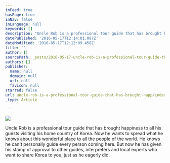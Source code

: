 ```yaml
---
inFeed: true
hasPage: true
inNav: false
inLanguage: null
keywords: []
description: "Uncle Rob is a professional tour guide that has brought happiness to all his guests visiting his home country of Korea. Now he wants to spread what he knows about this wonderful place to all the people of the world. He knows he can't personally guide every person coming here. But now he has given his stamp of approval to other guides, interpreters and local experts who want to share Korea to you, just as he eagerly did. "
datePublished: '2016-05-17T12:14:01.087Z'
dateModified: '2016-05-17T12:12:09.458Z'
title: ''
author: []
sourcePath: _posts/2016-05-17-uncle-rob-is-a-professional-tour-guide-that-has-brought-happ.md
authors: []
publisher:
  name: null
  domain: null
  url: null
  favicon: null
starred: false
url: uncle-rob-is-a-professional-tour-guide-that-has-brought-happ/index.html
_type: Article

---
```

![](https://the-grid-user-content.s3-us-west-2.amazonaws.com/d9caf5d5-1b05-493a-9305-bc871d39708d.jpg)

Uncle Rob is a professional tour guide that has brought happiness to all his guests visiting his home country of Korea. Now he wants to spread what he knows about this wonderful place to all the people of the world. He knows he can't personally guide every person coming here. But now he has given his stamp of approval to other guides, interpreters and local experts who want to share Korea to you, just as he eagerly did.
